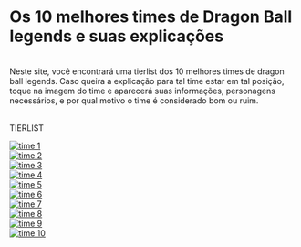 <h1> Os 10 melhores times de Dragon Ball legends e suas explicações </h1>
<br> Neste site, você encontrará uma tierlist dos 10 melhores times de dragon ball legends. Caso queira a explicação para tal time estar em tal posição, toque na imagem do time e aparecerá suas informações, personagens necessários, e por qual motivo o time é considerado bom ou ruim.

<br>TIERLIST

<div>
<a href="https://iplogger.org/36Spa4">
<img align="center" alt="time 1" src="https://cdn.discordapp.com/attachments/489234783734595604/945435114685468712/gtteambanner.png">
<br><img align="center" alt="time 2" src="https://cdn.discordapp.com/attachments/489234783734595604/945436413720141864/FUSIONTEAM.png">
<br><img align="center" alt="time 3" src="https://cdn.discordapp.com/attachments/489234783734595604/945436549577854986/SSJTEAMBANNER.png">
<br><img align="center" alt="time 4" src="https://cdn.discordapp.com/attachments/489234783734595604/945436681404829707/LOE.png">
<br><img align="center" alt="time 5" src="https://cdn.discordapp.com/attachments/489234783734595604/945436857460719637/MOVIES.png">
<br><img align="center" alt="time 6" src="https://cdn.discordapp.com/attachments/489234783734595604/945437010661879868/FUTURETEAM.png">
<br><img align="center" alt="time 7" src="https://cdn.discordapp.com/attachments/489234783734595604/945437111593611274/GODKITEAMM.png">
<br><img align="center" alt="time 8" src="https://cdn.discordapp.com/attachments/489234783734595604/945437234218299472/vegetafamily1.png">
<br><img align="center" alt="time 9" src="https://cdn.discordapp.com/attachments/489234783734595604/945437394658795620/REGENTEAM.png">
<br><img align="center" alt="time 10" src="https://cdn.discordapp.com/attachments/489234783734595604/945437399788441670/TOPANDROIDS.png">
